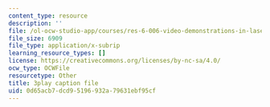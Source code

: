 ```yaml
---
content_type: resource
description: ''
file: /ol-ocw-studio-app/courses/res-6-006-video-demonstrations-in-lasers-and-optics-spring-2008/0d65acb7dcd95196932a79631ebf95cf_uKBaTKZa6c.vtt
file_size: 6909
file_type: application/x-subrip
learning_resource_types: []
license: https://creativecommons.org/licenses/by-nc-sa/4.0/
ocw_type: OCWFile
resourcetype: Other
title: 3play caption file
uid: 0d65acb7-dcd9-5196-932a-79631ebf95cf
---
```


